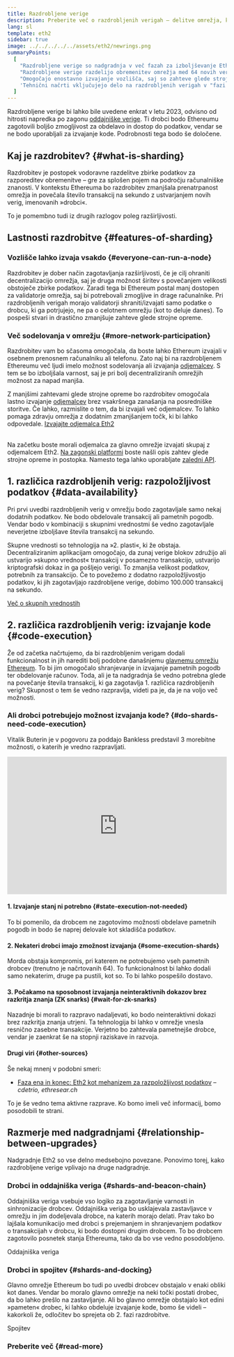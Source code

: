 ```yaml
---
title: Razdrobljene verige
description: Preberite več o razdrobljenih verigah – delitve omrežja, ki Ethereumu zagotavljajo boljšo zmogljivost obdelovanja transakcij in lažje izvajanje.
lang: sl
template: eth2
sidebar: true
image: ../../../../../assets/eth2/newrings.png
summaryPoints:
  [
    "Razdrobljene verige so nadgradnja v več fazah za izboljševanje Ethereumove razširljivosti in zmogljivosti.",
    "Razdrobljene verige razdelijo obremenitev omrežja med 64 novih verig.",
    "Omogočajo enostavno izvajanje vozlišča, saj so zahteve glede strojne opreme nizke.",
    'Tehnični načrti vključujejo delo na razdrobljenih verigah v "fazi 1" in morda v "fazi 2".',
  ]
---
```


<UpgradeStatus dateKey="page-eth2-upgrades-shards-date">
    Razdrobljene verige bi lahko bile uvedene enkrat v letu 2023, odvisno od hitrosti napredka po zagonu <a href="/eth2/beacon-chain/">oddajniške verige</a>. Ti drobci bodo Ethereumu zagotovili boljšo zmogljivost za obdelavo in dostop do podatkov, vendar se ne bodo uporabljali za izvajanje kode. Podrobnosti tega bodo še določene.
</UpgradeStatus>

## Kaj je razdrobitev? {#what-is-sharding}

Razdrobitev je postopek vodoravne razdelitve zbirke podatkov za razporeditev obremenitve – gre za splošen pojem na področju računalniške znanosti. V kontekstu Ethereuma bo razdrobitev zmanjšala prenatrpanost omrežja in povečala število transakcij na sekundo z ustvarjanjem novih verig, imenovanih »drobci«.

To je pomembno tudi iz drugih razlogov poleg razširljivosti.

## Lastnosti razdrobitve {#features-of-sharding}

### Vozlišče lahko izvaja vsakdo {#everyone-can-run-a-node}

Razdrobitev je dober način zagotavljanja razširljivosti, če je cilj ohraniti decentralizacijo omrežja, saj je druga možnost širitev s povečanjem velikosti obstoječe zbirke podatkov. Zaradi tega bi Ethereum postal manj dostopen za validatorje omrežja, saj bi potrebovali zmogljive in drage računalnike. Pri razdrobljenih verigah morajo validatorji shraniti/izvajati samo podatke o drobcu, ki ga potrjujejo, ne pa o celotnem omrežju (kot to deluje danes). To pospeši stvari in drastično zmanjšuje zahteve glede strojne opreme.

### Več sodelovanja v omrežju {#more-network-participation}

Razdrobitev vam bo sčasoma omogočala, da boste lahko Ethereum izvajali v osebnem prenosnem računalniku ali telefonu. Zato naj bi na razdrobljenem Ethereumu več ljudi imelo možnost sodelovanja ali izvajanja [odjemalcev](/developers/docs/nodes-and-clients/). S tem se bo izboljšala varnost, saj je pri bolj decentraliziranih omrežjih možnost za napad manjša.

Z manjšimi zahtevami glede strojne opreme bo razdrobitev omogočala lastno izvajanje [odjemalcev](/developers/docs/nodes-and-clients/) brez vsakršnega zanašanja na posredniške storitve. Če lahko, razmislite o tem, da bi izvajali več odjemalcev. To lahko pomaga zdravju omrežja z dodatnim zmanjšanjem točk, ki bi lahko odpovedale. [Izvajajte odjemalca Eth2](/eth2/get-involved/)

<br />

<InfoBanner isWarning={true}>
  Na začetku boste morali odjemalca za glavno omrežje izvajati skupaj z odjemalcem Eth2. <a href="https://launchpad.ethereum.org" target="_blank">Na zagonski platformi</a> boste našli opis zahtev glede strojne opreme in postopka. Namesto tega lahko uporabljate <a href="/developers/docs/apis/backend/#available-libraries">zaledni API</a>.
</InfoBanner>

## 1. različica razdrobljenih verig: razpoložljivost podatkov {#data-availability}

Pri prvi uvedbi razdrobljenih verig v omrežju bodo zagotavljale samo nekaj dodatnih podatkov. Ne bodo obdelovale transakcij ali pametnih pogodb. Vendar bodo v kombinaciji s skupnimi vrednostmi še vedno zagotavljale neverjetne izboljšave števila transakcij na sekundo.

Skupne vrednosti so tehnologija na »2. plasti«, ki že obstaja. Decentraliziranim aplikacijam omogočajo, da zunaj verige blokov združijo ali ustvarijo »skupno vrednost« transakcij v posamezno transakcijo, ustvarijo kriptografski dokaz in ga pošljejo verigi. To zmanjša velikost podatkov, potrebnih za transakcijo. Če to povežemo z dodatno razpoložljivostjo podatkov, ki jih zagotavljajo razdrobljene verige, dobimo 100.000 transakcij na sekundo.

[Več o skupnih vrednostih](/developers/docs/layer-2-scaling/)

## 2. različica razdrobljenih verig: izvajanje kode {#code-execution}

Že od začetka načrtujemo, da bi razdrobljenim verigam dodali funkcionalnost in jih narediti bolj podobne današnjemu [glavnemu omrežju Ethereum](/glossary/#mainnet). To bi jim omogočalo shranjevanje in izvajanje pametnih pogodb ter obdelovanje računov. Toda, ali je ta nadgradnja še vedno potrebna glede na povečanje števila transakcij, ki ga zagotavlja 1. različica razdrobljenih verig? Skupnost o tem še vedno razpravlja, videti pa je, da je na voljo več možnosti.

### Ali drobci potrebujejo možnost izvajanja kode? {#do-shards-need-code-execution}

Vitalik Buterin je v pogovoru za poddajo Bankless predstavil 3 morebitne možnosti, o katerih je vredno razpravljati.

<iframe width="100%" height="315" src="https://www.youtube.com/embed/-R0j5AMUSzA?start=5841" frameborder="0" allow="accelerometer; autoplay; clipboard-write; encrypted-media; gyroscope; picture-in-picture" allowfullscreen mark="crwd-mark"></iframe>

#### 1. Izvajanje stanj ni potrebno {#state-execution-not-needed}

To bi pomenilo, da drobcem ne zagotovimo možnosti obdelave pametnih pogodb in bodo še naprej delovale kot skladišča podatkov.

#### 2. Nekateri drobci imajo zmožnost izvajanja {#some-execution-shards}

Morda obstaja kompromis, pri katerem ne potrebujemo vseh pametnih drobcev (trenutno je načrtovanih 64). To funkcionalnost bi lahko dodali samo nekaterim, druge pa pustili, kot so. To bi lahko pospešilo dostavo.

#### 3. Počakamo na sposobnost izvajanja neinteraktivnih dokazov brez razkritja znanja (ZK snarks) {#wait-for-zk-snarks}

Nazadnje bi morali to razpravo nadaljevati, ko bodo neinteraktivni dokazi brez razkritja znanja utrjeni. Ta tehnologija bi lahko v omrežje vnesla resnično zasebne transakcije. Verjetno bo zahtevala pametnejše drobce, vendar je zaenkrat še na stopnji raziskave in razvoja.

#### Drugi viri {#other-sources}

Še nekaj mnenj v podobni smeri:

- [Faza ena in konec: Eth2 kot mehanizem za razpoložljivost podatkov](https://ethresear.ch/t/phase-one-and-done-eth2-as-a-data-availability-engine/5269/8) – _cdetrio, ethresear.ch_

To je še vedno tema aktivne razprave. Ko bomo imeli več informacij, bomo posodobili te strani.

## Razmerje med nadgradnjami {#relationship-between-upgrades}

Nadgradnje Eth2 so vse delno medsebojno povezane. Ponovimo torej, kako razdrobljene verige vplivajo na druge nadgradnje.

### Drobci in oddajniška veriga {#shards-and-beacon-chain}

Oddajniška veriga vsebuje vso logiko za zagotavljanje varnosti in sinhronizacije drobcev. Oddajniška veriga bo usklajevala zastavljavce v omrežju in jim dodeljevala drobce, na katerih morajo delati. Prav tako bo lajšala komunikacijo med drobci s prejemanjem in shranjevanjem podatkov o transakcijah v drobcu, ki bodo dostopni drugim drobcem. To bo drobcem zagotovilo posnetek stanja Ethereuma, tako da bo vse vedno posodobljeno.

<ButtonLink to="/eth2/beacon-chain/">Oddajniška veriga</ButtonLink>

### Drobci in spojitev {#shards-and-docking}

Glavno omrežje Ethereum bo tudi po uvedbi drobcev obstajalo v enaki obliki kot danes. Vendar bo moralo glavno omrežje na neki točki postati drobec, da bo lahko prešlo na zastavljanje. Ali bo glavno omrežje obstajalo kot edini »pameten« drobec, ki lahko obdeluje izvajanje kode, bomo še videli – kakorkoli že, odločitev bo sprejeta ob 2. fazi razdrobitve.

<ButtonLink to="/eth2/docking/">Spojitev</ButtonLink>

<Divider />

### Preberite več {#read-more}

<Eth2ShardChainsList />
